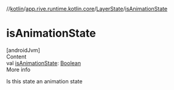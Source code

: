 //[kotlin](../../../index.md)/[app.rive.runtime.kotlin.core](../index.md)/[LayerState](index.md)/[isAnimationState](is-animation-state.md)



# isAnimationState  
[androidJvm]  
Content  
val [isAnimationState](is-animation-state.md): [Boolean](https://kotlinlang.org/api/latest/jvm/stdlib/kotlin/-boolean/index.html)  
More info  


Is this state an animation state

  



